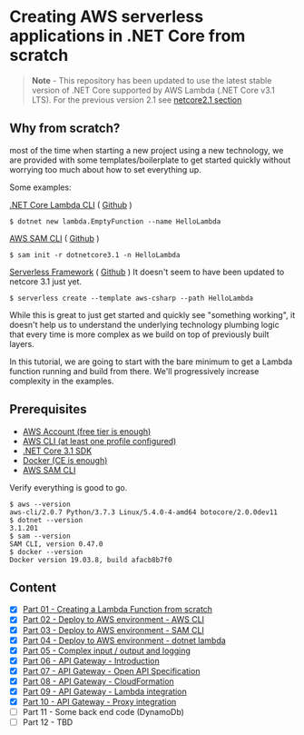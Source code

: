 # Creating AWS serverless applications in .NET Core from scratch

> **Note** - This repository has been updated to use the latest stable version of .NET Core supported by AWS Lambda (.NET Core v3.1 LTS). For the previous version 2.1 see [netcore2.1 section](netcore2.1/README.md)


## Why from scratch? 
most of the time when starting a new project using a new technology, we are provided with some templates/boilerplate to get started quickly without worrying too much about how to set everything up.

Some examples:

[.NET Core Lambda CLI](https://docs.aws.amazon.com/lambda/latest/dg/lambda-dotnet-coreclr-deployment-package.html) ( [Github](https://github.com/aws/aws-extensions-for-dotnet-cli) )

```shell
$ dotnet new lambda.EmptyFunction --name HelloLambda
```
[AWS SAM CLI](https://docs.aws.amazon.com/serverless-application-model/latest/developerguide/serverless-getting-started-hello-world.html) ( [Github](https://github.com/awslabs/aws-sam-cli) )


```shell
$ sam init -r dotnetcore3.1 -n HelloLambda
```

[Serverless Framework](https://serverless.com/framework/docs/getting-started/) ( [Github](https://github.com/serverless/serverless) )
It doesn't seem to have been updated to netcore 3.1 just yet.


```shell
$ serverless create --template aws-csharp --path HelloLambda
```

While this is great to just get started and quickly see "something working", it doesn't help us to understand the underlying technology plumbing logic that every time is more complex as we build on top of previously built layers. 

In this tutorial, we are going to start with the bare minimum to get a Lambda function running and build from there. We'll progressively increase complexity in the examples.

## Prerequisites

* [AWS Account (free tier is enough)](https://aws.amazon.com/free/)
* [AWS CLI (at least one profile configured)](https://docs.aws.amazon.com/cli/latest/userguide/cli-chap-install.html)
* [.NET Core 3.1 SDK](https://dotnet.microsoft.com/download/dotnet-core/3.1)
* [Docker (CE is enough)](https://www.docker.com/get-started)
* [AWS SAM CLI](https://github.com/awslabs/aws-sam-cli)

Verify everything is good to go.

```shell
$ aws --version
aws-cli/2.0.7 Python/3.7.3 Linux/5.4.0-4-amd64 botocore/2.0.0dev11
$ dotnet --version
3.1.201
$ sam --version
SAM CLI, version 0.47.0
$ docker --version
Docker version 19.03.8, build afacb8b7f0
```

## Content

- [x] [Part 01 - Creating a Lambda Function from scratch](netcore3.1/part-01/)
- [x] [Part 02 - Deploy to AWS environment - AWS CLI](netcore3.1/part-02/)
- [x] [Part 03 - Deploy to AWS environment - SAM CLI](netcore3.1/part-03/)
- [x] [Part 04 - Deploy to AWS environment - dotnet lambda](netcore3.1/part-04/)
- [x] [Part 05 - Complex input / output and logging](netcore3.1/part-05/)
- [x] [Part 06 - API Gateway - Introduction](netcore3.1/part-06/)
- [x] [Part 07 - API Gateway - Open API Specification](netcore3.1/part-07/)
- [x] [Part 08 - API Gateway - CloudFormation](netcore3.1/part-08/)
- [x] [Part 09 - API Gateway - Lambda integration](netcore3.1/part-09/)
- [x] [Part 10 - API Gateway - Proxy integration](netcore3.1/part-10/)
- [ ] Part 11 - Some back end code (DynamoDb)
- [ ] Part 12 - TBD
